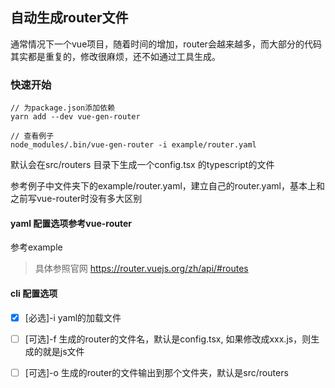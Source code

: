 ## 自动生成router文件

通常情况下一个vue项目，随着时间的增加，router会越来越多，而大部分的代码其实都是重复的，修改很麻烦，还不如通过工具生成。

### 快速开始

``` 
// 为package.json添加依赖
yarn add --dev vue-gen-router

// 查看例子
node_modules/.bin/vue-gen-router -i example/router.yaml 
```
默认会在src/routers 目录下生成一个config.tsx 的typescript的文件

参考例子中文件夹下的example/router.yaml，建立自己的router.yaml，基本上和之前写vue-router时没有多大区别

#### yaml 配置选项参考vue-router

参考example

> 具体参照官网 https://router.vuejs.org/zh/api/#routes



#### cli 配置选项
- [x] [必选]-i yaml的加载文件
- [ ] [可选]-f 生成的router的文件名，默认是config.tsx, 如果修改成xxx.js，则生成的就是js文件
- [ ] [可选]-o 生成的router的文件输出到那个文件夹，默认是src/routers


